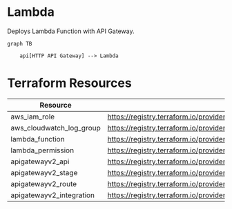 # Lambda

Deploys Lambda Function with API Gateway.

```mermaid
graph TB

    api[HTTP API Gateway] --> Lambda
```

# Terraform Resources

| Resource | Terraform |
| -------- | --------- |
| aws_iam_role | https://registry.terraform.io/providers/hashicorp/aws/latest/docs/resources/iam_role |
| aws_cloudwatch_log_group | https://registry.terraform.io/providers/hashicorp/aws/latest/docs/resources/cloudwatch_log_group |
| lambda_function | https://registry.terraform.io/providers/hashicorp/aws/latest/docs/resources/lambda_function |
| lambda_permission | https://registry.terraform.io/providers/hashicorp/aws/latest/docs/resources/lambda_permission |
| apigatewayv2_api | https://registry.terraform.io/providers/hashicorp/aws/latest/docs/resources/apigatewayv2_api |
| apigatewayv2_stage | https://registry.terraform.io/providers/hashicorp/aws/latest/docs/resources/apigatewayv2_stage |
| apigatewayv2_route | https://registry.terraform.io/providers/hashicorp/aws/latest/docs/resources/apigatewayv2_route |
| apigatewayv2_integration | https://registry.terraform.io/providers/hashicorp/aws/latest/docs/resources/apigatewayv2_integration |